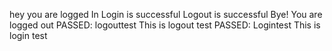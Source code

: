 hey you are logged In
Login is successful
Logout is successful
Bye! You are logged out
PASSED: logouttest
        This is logout test
PASSED: Logintest
        This is login test
